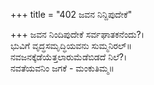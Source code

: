 +++
title = "402 ಜವನ ನಿನ್ದಿಪುದೇಕೆ"

+++
ಜವನ ನಿಂದಿಪುದೇಕೆ ಸರ್ವಘಾತಕನೆಂದು?।  
ಭುವಿಗೆ ವೃದ್ಧಸಮೃದ್ಧಿಯವನು ಸುಮ್ಮನಿರಲ್॥  
ನವಜನಕ್ಕೆಡೆಯೆತ್ತಲಾರುಮೆಡೆಬಿಡದೆ ನಿಲೆ?।  
ನವತೆಯವನಿಂ ಜಗಕೆ - ಮಂಕುತಿಮ್ಮ॥  

